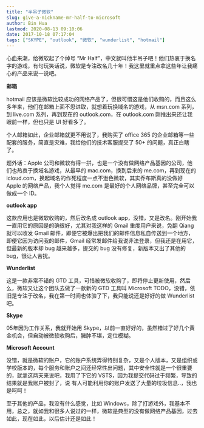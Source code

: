 ```yaml
---
title: "半吊子微软"
slug: give-a-nickname-mr-half-to-microsoft
author: Bin Hua
lastmod: 2020-08-13 09:10:06
date: 2017-10-18 07:17:04
tags: ["SKYPE", "outlook", "微软", "wunderlist", "hotmail"]
---
```


心血来潮，给微软起了个绰号 “Mr Half”，中文就叫他半吊子吧！他们热衷于换名字的游戏，有句玩笑话说，微软是专注改名几十年！我这里就重点拿这些年让我痛心的产品来说一说吧。

**邮箱**

hotmail 应该是微软比较成功的网络产品了，但很可惜这是他们收购的，而且这么多年来，他们在邮箱上面不思进取，就想着玩换域名的游戏，从 msn.com 系列，到 live.com 系列，再到现在的 outlook.com，在 outlook.com 刚推出来还让我眼前一样，但也只是 UI 好看多了。

个人邮箱如此，企业邮箱就更不用说了，我购买了 office 365 的企业邮箱等一些配套的服务，简直是灾难，我给他们的技术客服提交了 50+ 的问题，真正白瞎了。

题外话：Apple 公司和微软有得一拼，也是一个没有做网络产品基因的公司，他们也热衷于换域名游戏，从最早的 mac.com，换到后来的 me.com，再到现在的 icloud.com，换起域名的作死程度一点不逊色微软，其实乔布斯真的没做好 Apple 的网络产品，我个人觉得 me.com 是最好的个人网络品牌，甚至完全可以做成一个 ID。

**outlook app**

这款应用也是微软收购的，然后改名成 outlook app，没错，又是改名。刚开始我一直用它的原因是的确很好，尤其对我这样的 Gmail 重度用户来说，免翻 Qiang 就可以收发 Gmail 邮件，即便它被爆出把我们的邮件信息私自传送到一个地方，即便它因为访问我的邮件，Gmail 经常发邮件给我说非法登录，但我还是在用它，但最新的版本却 bug 越来越多，提交的 bug 没有修复，新版本又出了其他的 bug，很让人苦扰。

**Wunderlist**

这是一款非常不错的 GTD 工具，可惜被微软收购了，即将停止更新使用，然后么，微软又让这个团队去做了一款新的 GTD 工具叫 Microsoft TODO，没错，依旧是专注于改名，我在第一时间也体验了下，我只能说还是好好的做 Wunderlist 吧。

**Skype**

05年因为工作关系，我就开始用 Skype，以前一直好好的，虽然错过了好几个黄金机会，但自动被微软收购后，臃肿不堪，定位模糊。

**Microsoft Account**

没错，就是微软的账户，它的账户系统弄得特别复杂，又是个人版本，又是组织或学校版本的，每个服务和账户之间还经常性出问题，其中安全性就是一个很重要的，就拿这两天来说吧，我用了下它的 VSTS，因为我提交代码过于频繁，导致的结果就是我账户被封了，说 有人可能利用你的账户发送了大量的垃圾信息..，我也是呵呵！

至于其他的产品，我没有什么感觉，比如 Windows，除了打游戏外，我基本不用，总之，就如我和很多人说过的一样，微软是典型的没有做网络产品基因，过去如此，现在如此，以后估计还是如此！